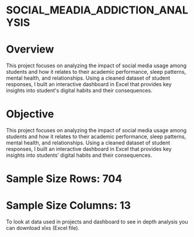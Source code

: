 # SOCIAL_MEADIA_ADDICTION_ANALYSIS

# Overview
This project focuses on analyzing the impact of social media usage among students and how it relates to their academic performance, sleep patterns, mental health, and relationships.
Using a cleaned dataset of student responses, I built an interactive dashboard in Excel that provides key insights into student's digital habits and their consequences.

# Objective
This project focuses on analyzing the impact of social media usage among students and how it relates to their academic performance, sleep patterns, mental health, and relationships.
Using a cleaned dataset of student responses, I built an interactive dashboard in Excel that provides key insights into students’ digital habits and their consequences.

# Sample Size Rows: 704
# Sample Size Columns: 13

To look at data used in projects and dashboard to see in depth analysis you can download xlxs (Excel file).
